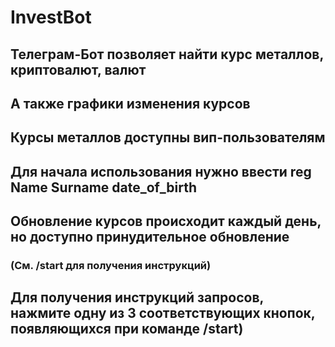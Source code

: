 # InvestBot
## Телеграм-Бот позволяет найти курс металлов, криптовалют, валют
## А также графики изменения курсов
## Курсы металлов доступны вип-пользователям
## Для начала использования нужно ввести reg Name Surname date_of_birth
## Обновление курсов происходит каждый день, но доступно принудительное обновление
### (См. /start для получения инструкций)
## Для получения инструкций запросов, нажмите одну из 3 соответствующих кнопок, появляющихся при команде /start)

